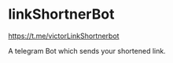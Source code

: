 # linkShortnerBot

https://t.me/victorLinkShortnerbot

A telegram Bot which sends your shortened link.
